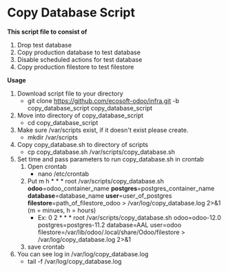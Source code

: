 # Copy Database Script
**This script file to consist of**
1. Drop test database
2. Copy production database to test database
3. Disable scheduled actions for test database
4. Copy production filestore to test filestore

**Usage**
1. Download script file to your directory
   - git clone https://github.com/ecosoft-odoo/infra.git -b copy_database_script copy_database_script
2. Move into directory of copy_database_script
   - cd copy_database_script
3. Make sure /var/scripts exist, if it doesn't exist please create.
   - mkdir /var/scripts
4. Copy copy_database.sh to directory of scripts
   - cp copy_database.sh /var/scripts/copy_database.sh
5. Set time and pass parameters to run copy_database.sh in crontab
   1. Open crontab
      - nano /etc/crontab
   2. Put m h   * * *   root    /var/scripts/copy_database.sh **odoo**=odoo_container_name **postgres**=postgres_container_name **database**=database_name **user**=user_of_postgres **filestore**=path_of_filestore_odoo > /var/log/copy_database.log 2>&1 (m = minues, h = hours)
      - Ex: 0 2   * * *   root    /var/scripts/copy_database.sh odoo=odoo-12.0 postgres=postgres-11.2 database=AAL user=odoo filestore=/var/lib/odoo/.local/share/Odoo/filestore > /var/log/copy_database.log 2>&1
   3. save crontab
6. You can see log in /var/log/copy_database.log
   - tail -f /var/log/copy_database.log
